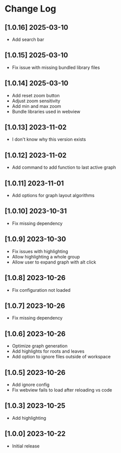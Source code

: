 
# Change Log

## [1.0.16] 2025-03-10

- Add search bar

## [1.0.15] 2025-03-10

- Fix issue with missing bundled library files

## [1.0.14] 2025-03-10

- Add reset zoom button
- Adjust zoom sensitivity
- Add min and max zoom
- Bundle libraries used in webview

## [1.0.13] 2023-11-02
- I don't know why this version exists

## [1.0.12] 2023-11-02

- Add command to add function to last active graph

## [1.0.11] 2023-11-01

- Add options for graph layout algorithms

## [1.0.10] 2023-10-31

- Fix missing dependency

## [1.0.9] 2023-10-30

- Fix issues with highlighting
- Allow highlighting a whole group
- Allow user to expand graph with alt click

## [1.0.8] 2023-10-26

- Fix configuration not loaded

## [1.0.7] 2023-10-26

- Fix missing dependency

## [1.0.6] 2023-10-26

- Optimize graph generation
- Add highlights for roots and leaves
- Add option to ignore files outside of workspace

## [1.0.5] 2023-10-26

- Add ignore config
- Fix webview fails to load after reloading vs code

## [1.0.3] 2023-10-25

- Add highlighting

## [1.0.0] 2023-10-22

- Initial release




